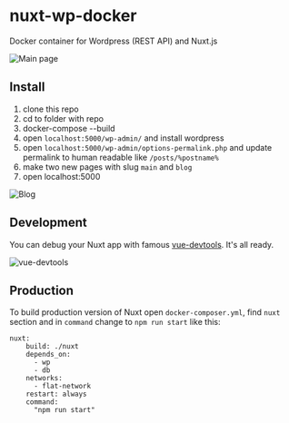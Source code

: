 # nuxt-wp-docker
Docker container for Wordpress (REST API) and Nuxt.js

![Main page](https://user-images.githubusercontent.com/299118/45650683-bc9de700-bad7-11e8-9cb4-95c88a3cbfe8.png)

## Install

1) clone this repo
2) cd to folder with repo
3) docker-compose --build
4) open `localhost:5000/wp-admin/` and install wordpress
5) open `localhost:5000/wp-admin/options-permalink.php` and update permalink to human readable like `/posts/%postname%`
6) make two new pages with slug `main` and `blog`
7) open localhost:5000

![Blog](https://user-images.githubusercontent.com/299118/45650746-f66eed80-bad7-11e8-8506-2b480f1fc11b.png)

## Development

You can debug your Nuxt app with famous [vue-devtools](https://github.com/vuejs/vue-devtools). It's all ready.

![vue-devtools](https://user-images.githubusercontent.com/299118/45650892-654c4680-bad8-11e8-9958-68691f59d8c6.png)

## Production

To build production version of Nuxt open `docker-composer.yml`, find `nuxt` section and in `command` change to `npm run start` like this:

```
nuxt:
    build: ./nuxt
    depends_on:
      - wp
      - db
    networks:
      - flat-network
    restart: always
    command:
      "npm run start"
```
